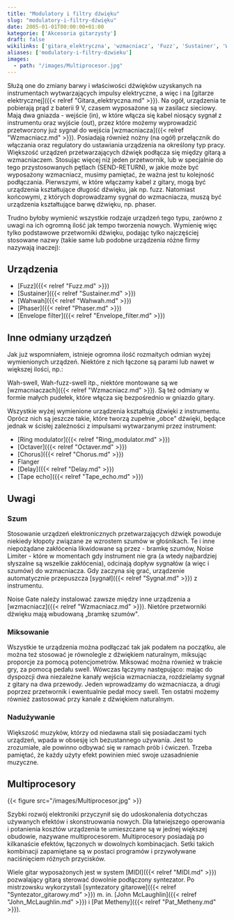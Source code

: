 ```yaml
---
title: "Modulatory i filtry dźwięku"
slug: "modulatory-i-filtry-dźwięku"
date: 2005-01-01T00:00:00+01:00
kategorie: ['Akcesoria gitarzysty']
draft: false
wikilinks: ['gitara_elektryczna', 'wzmacniacz', 'Fuzz', 'Sustainer', 'Wahwah', 'Phaser', 'Envelope_filter', 'wzmacniacz', 'Ring_modulator', 'Octaver', 'Chorus', 'Flanger', 'Delay', 'Tape_echo', 'bramka_szum%C3%B3w', 'sygna%C5%82', 'wzmacniacz', 'Grafika:Multiprocesor.jpg', 'MIDI', 'syntezator_gitarowy', 'John_McLaughlin', 'Pat_Metheny']
aliases: ['modulatory-i-filtry-dzwieku']
images:
  - path: "/images/Multiprocesor.jpg"
---
```

Służą one do zmiany barwy i właściwości dźwięków uzyskanych na
instrumentach wytwarzających impulsy elektryczne, a więc i na [gitarze
elektrycznej]({{< relref "Gitara_elektryczna.md" >}}). Na ogół, urządzenia te
pobierają prąd z baterii 9 V, czasem wyposażone są w zasilacz sieciowy.
Mają dwa gniazda - wejście (in), w które włącza się kabel niosący sygnał
z instrumentu oraz wyjście (out), przez które możemy wyprowadzić
przetworzony już sygnał do wejścia [wzmacniacza]({{< relref "Wzmacniacz.md" >}}).
Posiadają również nożny (na ogół) przełącznik do włączania oraz
regulatory do ustawiania urządzenia na określony typ pracy. Większość
urządzeń przetwarzających dźwięk podłącza się między gitarą a
wzmacniaczem. Stosując więcej niż jeden przetwornik, lub w specjalnie do
tego przystosowanych pętlach (SEND-RETURN), w jakie może być wyposażony
wzmacniacz, musimy pamiętać, że ważna jest tu kolejność podłączania.
Pierwszymi, w które włączamy kabel z gitary, mogą być urządzenia
kształtujące długość dźwięku, jak np. fuzz. Natomiast końcowymi, z
których doprowadzamy sygnał do wzmacniacza, muszą być urządzenia
kształtujące barwę dźwięku, np. phaser.

Trudno byłoby wymienić wszystkie rodzaje urządzeń tego typu, zarówno z
uwagi na ich ogromną ilość jak tempo tworzenia nowych. Wymienię więc
tylko podstawowe przetworniki dźwięku, podając tylko najczęściej
stosowane nazwy (takie same lub podobne urządzenia różne firmy nazywają
inaczej):

## Urządzenia

  - [Fuzz]({{< relref "Fuzz.md" >}})
  - [Sustainer]({{< relref "Sustainer.md" >}})
  - [Wahwah]({{< relref "Wahwah.md" >}})
  - [Phaser]({{< relref "Phaser.md" >}})
  - [Envelope filter]({{< relref "Envelope_filter.md" >}})

## Inne odmiany urządzeń

Jak już wspomniałem, istnieje ogromna ilość rozmaitych odmian wyżej
wymienionych urządzeń. Niektóre z nich łączone są parami lub nawet w
większej ilości, np.:

Wah-swell, Wah-fuzz-swell itp., niektóre montowane są we
[wzmacniaczach]({{< relref "Wzmacniacz.md" >}}). Są też odmiany w formie małych
pudełek, które włącza się bezpośrednio w gniazdo gitary.

Wszystkie wyżej wymienione urządzenia kształtują dźwięki z instrumentu.
Oprócz nich są jeszcze takie, które tworzą zupełnie „obce" dźwięki,
będące jednak w ścisłej zależności z impulsami wytwarzanymi przez
instrument:

  - [Ring modulator]({{< relref "Ring_modulator.md" >}})
  - [Octaver]({{< relref "Octaver.md" >}})
  - [Chorus]({{< relref "Chorus.md" >}})
  - Flanger<!-- link nie odnosił się do niczego -->
  - [Delay]({{< relref "Delay.md" >}})
  - [Tape echo]({{< relref "Tape_echo.md" >}})

## Uwagi

### Szum

Stosowanie urządzeń elektronicznych przetwarzających dźwięk powoduje
niekiedy kłopoty związane ze wzrostem szumów w głośnikach. Te i inne
niepożądane zakłócenia likwidowane są przez - bramkę
szumów<!-- link nie odnosił się do niczego -->, Noise Limiter - które w momentach
gdy instrument nie gra (a wtedy najbardziej słyszalne są wszelkie
zakłócenia), odcinają dopływ sygnałów (a więc i szumów) do
wzmacniacza. Gdy zaczyna się grać, urządzenie automatycznie przepuszcza
[sygnał]({{< relref "Sygnał.md" >}}) z instrumentu.

Noise Gate należy instalować zawsze między inne urządzenia a
[wzmacniacz]({{< relref "Wzmacniacz.md" >}}). Nietóre przetworniki dźwięku mają
wbudowaną „bramkę szumów".

### Miksowanie

Wszystkie te urządzenia można podłączać tak jak podałem na początku, ale
można też stosować je równolegle z dźwiękiem naturalnym, miksując
proporcje za pomocą potencjometrów. Miksować można również w trakcie
gry, za pomocą pedału swell. Wówczas łączymy następująco: mając do
dyspozcji dwa niezależne kanały wejścia wzmacniacza, rozdzielamy sygnał
z gitary na dwa przewody. Jeden wprowadzamy do wzmacniacza, a drugi
poprzez przetwornik i ewentualnie pedał mocy swell. Ten ostatni możemy
również zastosować przy kanale z dźwiękiem naturalnym.

### Nadużywanie

Większość muzyków, którzy od niedawna stali się posiadaczami tych
urządzeń, wpada w obsesję ich bezustannego używania. Jest to
zrozumiałe, ale powinno odbywać się w ramach prób i ćwiczeń. Trzeba
pamiętać, że każdy użyty efekt powinien mieć swoje uzasadnienie
muzyczne.

## Multiprocesory

{{< figure src="/images/Multiprocesor.jpg" >}}

Szybki rozwój elektroniki przyczynił się do udoskonalenia dotychczas
używanych efektów i skonstruowania nowych. Dla łatwiejszego operowania
i potanienia kosztów urządzenia te umieszczane są w jednej większej
obudowie, nazywane multiprocesorem. Multiprocesory posiadają po
kilkanaście efektów, łączonych w dowolnych kombinacjach. Setki takich
kombinacji zapamiętane są w postaci programów i przywoływane
naciśnięciem różnych przycisków.

Wiele gitar wyposażonych jest w system [MIDI]({{< relref "MIDI.md" >}})
pozwalający gitarą sterować dowolnie podłączony syntezator. Po
mistrzowsku wykorzystali [syntezatory
gitarowe]({{< relref "Syntezator_gitarowy.md" >}}) m. in. [John
McLaughlin]({{< relref "John_McLaughlin.md" >}}) i [Pat
Metheny]({{< relref "Pat_Metheny.md" >}}).


